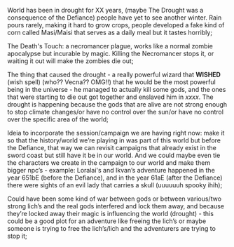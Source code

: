 World has been in drought for XX years, (maybe The Drought was a consequence of the Defiance) people have yet to see another winter. Rain pours rarely, making it hard to grow crops, people developed a fake kind of corn called Masi/Maisi that serves as a daily meal but it tastes horribly; 

The Death's Touch: a necromancer plague, works like a normal zombie apocalypse but incurable by magic. Killing the Necromancer stops it, or waiting it out will make the zombies die out; 

The thing that caused the drought - a really powerful wizard that **WISHED** (wish spell) (who?? Vecna?? OMG!!) that he would be the most powerful being in the universe - he managed to actually kill some gods, and the ones that were starting to die out got together and enslaved him in *xxxx*. The drought is happening because the gods that are alive are not strong enough to stop climate changes/or have no control over the sun/or have no control over the specific area of the world;

Ideia to incorporate the session/campaign we are having right now: make it so that the history/world we’re playing in was part of this world but before the Defiance, that way we can revisit campaigns that already exist in the sword coast but still have it be in our world. And we could maybe even tie the characters we create in the campaign to our world and make them bigger npc’s - example: Loralai's and Ikvan’s adventure happened in the year 651bE (before the Defiance), and in the year 61aE (after the Defiance) there were sights of an evil lady that carries a skull (uuuuuuh spooky ihih); 

Could have been some kind of war between gods or between various/two strong lich’s and the real gods interfered and lock them away, and because they’re locked away their magic is influencing the world (drought) - this could be a good plot for an adventure like freeing the lich’s or maybe someone is trying to free the lich’s/lich and the adventurers are trying to stop it;
